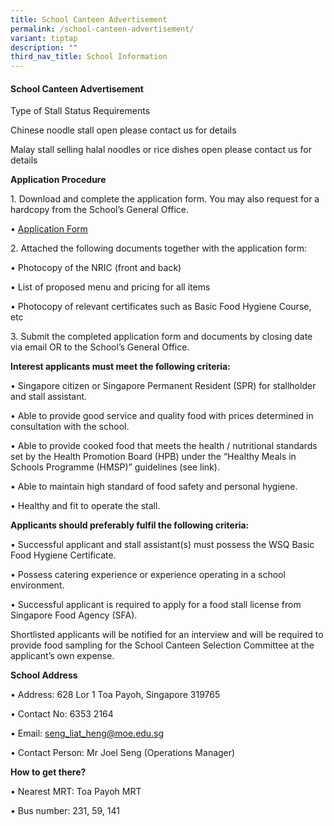 ```yaml
---
title: School Canteen Advertisement
permalink: /school-canteen-advertisement/
variant: tiptap
description: ""
third_nav_title: School Information
---
```

<h4>School Canteen Advertisement</h4>
<p>Type of Stall Status Requirements</p>
<p>Chinese noodle stall open please contact us for details</p>
<p>Malay stall selling halal noodles or rice dishes open please contact us
for details</p>
<p><strong>Application Procedure</strong>
</p>
<p>1. Download and complete the application form. You may also request for
a hardcopy from the School’s General Office.</p>
<p>• <a href="/files/Canteen_appexistingsch.pdf" rel="noopener noreferrer nofollow" target="_blank">Application Form</a>
</p>
<p>2. Attached the following documents together with the application form:</p>
<p>• Photocopy of the NRIC (front and back)</p>
<p>• List of proposed menu and pricing for all items</p>
<p>• Photocopy of relevant certificates such as Basic Food Hygiene Course,
etc</p>
<p>3. Submit the completed application form and documents by closing date
via email OR to the School’s General Office.</p>
<p><strong>Interest applicants must meet the following criteria:</strong>
</p>
<p>• Singapore citizen or Singapore Permanent Resident (SPR) for stallholder
and stall assistant.</p>
<p>• Able to provide good service and quality food with prices determined
in consultation with the school.</p>
<p>• Able to provide cooked food that meets the health / nutritional standards
set by the Health Promotion Board (HPB) under the “Healthy Meals in Schools
Programme (HMSP)” guidelines (see link).</p>
<p>• Able to maintain high standard of food safety and personal hygiene.</p>
<p>• Healthy and fit to operate the stall.</p>
<p><strong>Applicants should preferably fulfil the following criteria:</strong>
</p>
<p>• Successful applicant and stall assistant(s) must possess the WSQ Basic
Food Hygiene Certificate.</p>
<p>• Possess catering experience or experience operating in a school environment.</p>
<p>• Successful applicant is required to apply for a food stall license from
Singapore Food Agency (SFA).</p>
<p>Shortlisted applicants will be notified for an interview and will be required
to provide food sampling for the School Canteen Selection Committee at
the applicant’s own expense.</p>
<p><strong>School Address</strong>
</p>
<p>• Address: 628 Lor 1 Toa Payoh, Singapore 319765</p>
<p>• Contact No: 6353 2164</p>
<p>• Email: <a href="mailto:seng_liat_heng@moe.edu.sg" rel="noopener noreferrer nofollow" target="_blank">seng_liat_heng@moe.edu.sg</a>
</p>
<p>• Contact Person: Mr Joel Seng (Operations Manager)</p>
<p><strong>How to get there?</strong>
</p>
<p>• Nearest MRT: Toa Payoh MRT</p>
<p>• Bus number: 231, 59, 141</p>
<p></p>